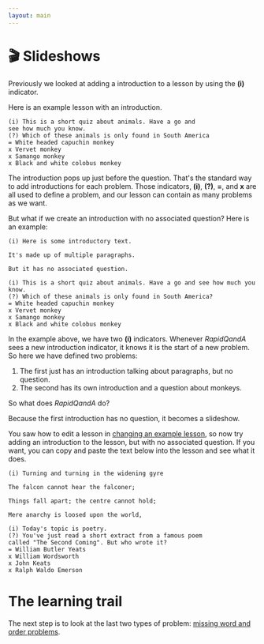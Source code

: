 ```yaml
---
layout: main
---
```


# 🎬 Slideshows

Previously we looked at adding a introduction to a lesson by using the **(i)** indicator.

Here is an example lesson with an introduction.

```
(i) This is a short quiz about animals. Have a go and
see how much you know.
(?) Which of these animals is only found in South America
= White headed capuchin monkey
x Vervet monkey
x Samango monkey
x Black and white colobus monkey
```

The introduction pops up just before the question. That's the standard way
to add introductions for each problem. Those indicators, **(i)**, **(?)**, **=**, and **x** are
all used to define a problem, and our lesson can contain as many problems as we
want.

But what if we create an introduction with no associated question? Here is an example:

```
(i) Here is some introductory text.

It's made up of multiple paragraphs.

But it has no associated question.

(i) This is a short quiz about animals. Have a go and see how much you know.
(?) Which of these animals is only found in South America?
= White headed capuchin monkey
x Vervet monkey
x Samango monkey
x Black and white colobus monkey
```

In the example above, we have two **(i)** indicators. Whenever _RapidQandA_ sees
a new introduction indicator, it knows it is the start of a new problem. So here
we have defined two problems:

1. The first just has an introduction talking about paragraphs, but no question.
1. The second has its own introduction and a question about monkeys.

So what does _RapidQandA_ do?

Because the first introduction has no question, it becomes a slideshow.

You saw how to edit a lesson in [changing an example lesson](changing-an-example-lesson.md),
so now try adding an introduction to the lesson, but with no associated question.
If you want, you can copy and paste the text below into the lesson and see what it does.

```
(i) Turning and turning in the widening gyre

The falcon cannot hear the falconer;

Things fall apart; the centre cannot hold;

Mere anarchy is loosed upon the world,

(i) Today's topic is poetry.
(?) You've just read a short extract from a famous poem
called "The Second Coming". But who wrote it?
= William Butler Yeats
x William Wordsworth
x John Keats
x Ralph Waldo Emerson
```

# The learning trail

The next step is to look at the last two types of problem: [missing word and order problems](missing-word-and-order.md).

